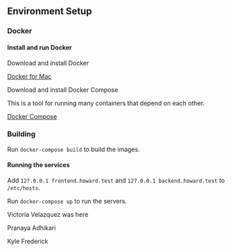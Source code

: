 ## Environment Setup

### Docker

#### Install and run Docker

Download and install Docker

[Docker for Mac](https://docs.docker.com/docker-for-mac/)

Download and install Docker Compose

This is a tool for running many containers that depend on each other.

[Docker Compose](https://github.com/docker/compose/releases)

### Building
Run `docker-compose build` to build the images.

#### Running the services
Add `127.0.0.1 frontend.howard.test` and `127.0.0.1 backend.howard.test` to `/etc/hosts`.

Run `docker-compose up` to run the servers.

Victoria Velazquez was here

Pranaya Adhikari

Kyle Frederick
